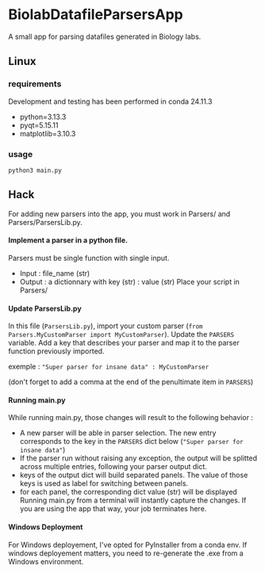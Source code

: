# BiolabDatafileParsersApp
A small app for parsing datafiles generated in Biology labs.

## Linux

### requirements

Development and testing has been performed in conda 24.11.3

* python=3.13.3
* pyqt=5.15.11
* matplotlib=3.10.3

### usage
`python3 main.py`


## Hack

For adding new parsers into the app, you must work in Parsers/ and Parsers/ParsersLib.py.

#### Implement a parser in a python file.
Parsers must be single function with single input.
* Input : file_name (str)
* Output : a dictionnary with key (str) : value (str)
Place your script in Parsers/

#### Update ParsersLib.py
In this file (`ParsersLib.py`), import your custom parser (`from Parsers.MyCustomParser import MyCustomParser`).
Update the `PARSERS` variable. Add a key that describes your parser and map it to the parser function previously imported.

exemple : `"Super parser for insane data" : MyCustomParser`

(don't forget to add a comma at the end of the penultimate item in `PARSERS`)

#### Running main.py
While running main.py, those changes will result to the following behavior :
* A new parser will be able in parser selection. The new entry corresponds to the key in the `PARSERS` dict below (`"Super parser for insane data"`)
* If the parser run without raising any exception, the output will be splitted across multiple entries, following your parser output dict.
* keys of the output dict will build separated panels. The value of those keys is used as label for switching between panels.
* for each panel, the corresponding dict value (str) will be displayed
Running main.py from a terminal will instantly capture the changes. If you are using the app that way, your job terminates here.

#### Windows Deployment
For Windows deployement, I've opted for PyInstaller from a conda env. If windows deployement matters, you need to re-generate the .exe from a Windows environment.
